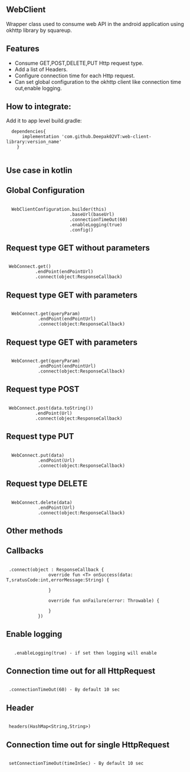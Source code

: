 
## WebClient

Wrapper class used to consume web API in the android application using okhttp library by squareup.

## Features

* Consume GET,POST,DELETE,PUT Http request type.
* Add a list of Headers.
* Configure connection time for each Http request.
* Can set global configuration to the okhttp client like connection time out,enable logging.

## How to integrate:

Add it to app level build.gradle:

```
  dependencies{
      implementation 'com.github.Deepak02VT:web-client-library:version_name'
    }
    
```

## Use case in kotlin

## Global Configuration

``` 

  WebClientConfiguration.builder(this)
                        .baseUrl(baseUrl) 
                        .connectionTimeOut(60)
                        .enableLogging(true)
                        .config()

```

## Request type GET without parameters

``` 

 WebConnect.get()
           .endPoint(endPointUrl)
           .connect(object:ResponseCallback)

```

## Request type GET with parameters

``` 

  WebConnect.get(queryParam)
            .endPoint(endPointUrl)
            .connect(object:ResponseCallback)

```

## Request type GET with parameters

``` 

  WebConnect.get(queryParam)
            .endPoint(endPointUrl)
            .connect(object:ResponseCallback)

```

## Request type POST

``` 

 WebConnect.post(data.toString())
           .endPoint(Url)
           .connect(object:ResponseCallback)

```

## Request type PUT

``` 

  WebConnect.put(data)
            .endPoint(Url)           
            .connect(object:ResponseCallback)

```

## Request type DELETE

``` 

  WebConnect.delete(data)
            .endPoint(Url)
            .connect(object:ResponseCallback)
```

## Other methods

## Callbacks

``` 

 .connect(object : ResponseCallback {
                override fun <T> onSuccess(data: T,sratusCode:int,errorMessage:String) {
                   
                }

                override fun onFailure(error: Throwable) {
                   
                }
            })
```

## Enable logging

``` 

   .enableLogging(true) - if set then logging will enable 
```

## Connection time out for all HttpRequest

``` 

 .connectionTimeOut(60) - By default 10 sec 
```

## Header

``` 

 headers(HashMap<String,String>)
```

## Connection time out for single HttpRequest

``` 

 setConnectionTimeOut(timeInSec) - By default 10 sec
```
